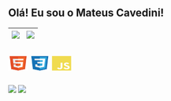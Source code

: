 ## Olá! Eu sou o Mateus Cavedini!
| <a href="https://github.com/mateuscavedini"><img align="center" height="180em" src="https://github-readme-stats.vercel.app/api?username=mateuscavedini&show_icons=true&include_all_commits=true&count_private=true&theme=rose_pine"></a> | <a href="https://github.com/mateuscavedini"><img align="center" height="180em" src="https://github-readme-stats.vercel.app/api/top-langs/?username=mateuscavedini&langs_count=10&theme=rose_pine&layout=compact"></a> |
| ------------- | ------------- |
<div style="display: inline_block"><br>
  <img align="center" alt="HTML5" height="30" width="40" src="https://raw.githubusercontent.com/devicons/devicon/master/icons/html5/html5-original.svg">
  <img align="center" alt="CSS3" height="30" width="40" src="https://raw.githubusercontent.com/devicons/devicon/master/icons/css3/css3-original.svg">
  <img align="center" alt="JavaScript" height="30" width="40" src="https://raw.githubusercontent.com/devicons/devicon/master/icons/javascript/javascript-plain.svg">
</div>
  
##
  
<div> 
  <a href = "mailto:mateuscvdn@gmail.com"><img src="https://img.shields.io/badge/Gmail-D14836?style=for-the-badge&logo=gmail&logoColor=white" target="_blank"></a>
  <a href="https://www.linkedin.com/in/mateus-cavedini-pereira-4292691a2" target="_blank"><img src="https://img.shields.io/badge/-LinkedIn-%230077B5?style=for-the-badge&logo=linkedin&logoColor=white" target="_blank"></a> 
</div>
